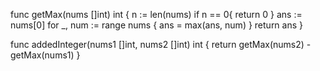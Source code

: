 func getMax(nums []int) int {
    n := len(nums)
    if n == 0{
        return 0
    }
    ans := nums[0]
    for _, num := range nums {
        ans = max(ans, num)
    }
    return ans
}

func addedInteger(nums1 []int, nums2 []int) int {
    return getMax(nums2) - getMax(nums1)
}